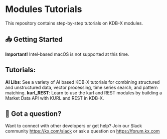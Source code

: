 # Modules Tutorials
This repository contains step-by-step tutorials on KDB-X modules.

## 📥 Getting Started

**Important!** Intel-based macOS is not supported at this time.

## Tutorials:

**AI Libs**: See a variety of AI based KDB-X tutorials for combining structured and unstructured data, vector processing, time series search, and pattern matching.
**kurl_REST**: Learn to use the kurl and REST modules by building a Market Data API with KURL and REST in KDB-X.


## 🤝 Got a question?
Want to connect with other developers or get help? Join our Slack community https://kx.com/slack or ask a question on https://forum.kx.com
